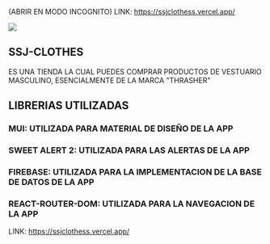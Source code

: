 (ABRIR EN MODO INCOGNITO)
LINK: https://ssjclothess.vercel.app/


![](./g1.gif)


## SSJ-CLOTHES 

ES UNA TIENDA LA CUAL PUEDES COMPRAR PRODUCTOS DE VESTUARIO MASCULINO, ESENCIALMENTE DE LA MARCA "THRASHER"

## LIBRERIAS UTILIZADAS

### MUI: UTILIZADA PARA MATERIAL DE DISEÑO DE LA APP
### SWEET ALERT 2: UTILIZADA PARA LAS ALERTAS DE LA APP 
### FIREBASE: UTILIZADA PARA LA IMPLEMENTACION DE LA BASE DE DATOS DE LA APP
### REACT-ROUTER-DOM: UTILIZADA PARA LA NAVEGACION DE LA APP


LINK: https://ssjclothess.vercel.app/

